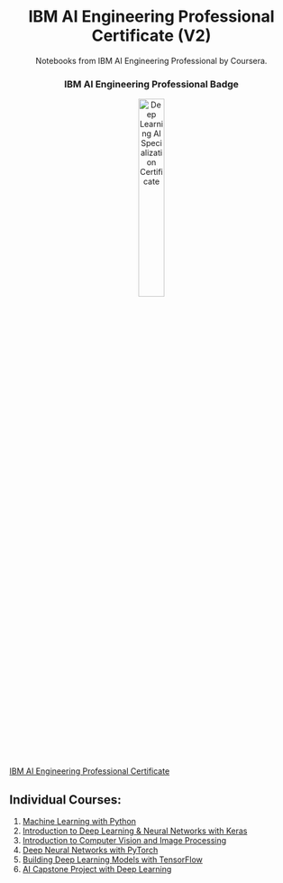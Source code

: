 <h1 align="center">IBM AI Engineering Professional Certificate (V2)</h1>
<p align="center">
Notebooks from IBM AI Engineering Professional by Coursera.
</p>
<h3 align="center">IBM AI Engineering Professional Badge</h3>
<p align="center">
    <img src="https://user-images.githubusercontent.com/39946753/94976350-56575600-0532-11eb-8d92-502980b693e4.png" width="30%" height="30%" title="Deep Learning AI Specialization Certificate" >
</p>

[IBM AI Engineering Professional Certificate](https://github.com/ansariparvej/IBM_AI_Engineering_Professional_Certificate_Coursera/blob/main/Credly_badges/IBMAIEngineeringProfessionalCertificateV2_Badge20231025-29-9p7gzc.pdf)

## Individual Courses:

1. [Machine Learning with Python](https://github.com/ansariparvej/IBM_AI_Engineering_Professional_Certificate_Coursera/blob/main/Certificates/1.%20Machine%20Learning%20with%20Python.pdf)
2. [Introduction to Deep Learning & Neural Networks with Keras](https://github.com/ansariparvej/IBM_AI_Engineering_Professional_Certificate_Coursera/blob/main/Certificates/2.%20Introduction%20to%20Deep%20Learning%20%26%20Neural%20Networks%20with%20Keras.pdf)
3. [Introduction to Computer Vision and Image Processing](https://github.com/ansariparvej/IBM_AI_Engineering_Professional_Certificate_Coursera/blob/main/Certificates/3.%20Introduction%20to%20Computer%20Vision%20and%20Image%20Processing.pdf)
4. [Deep Neural Networks with PyTorch](https://github.com/ansariparvej/IBM_AI_Engineering_Professional_Certificate_Coursera/blob/main/Certificates/4.%20Deep%20Neural%20Networks%20with%20PyTorch.pdf)
5. [Building Deep Learning Models with TensorFlow](https://github.com/ansariparvej/IBM_AI_Engineering_Professional_Certificate_Coursera/blob/main/Certificates/5.%20Building%20Deep%20Learning%20Models%20with%20TensorFlow.pdf)
6. [AI Capstone Project with Deep Learning](https://github.com/ansariparvej/IBM_AI_Engineering_Professional_Certificate_Coursera/blob/main/Certificates/6.%20AI%20Capstone%20Project%20with%20Deep%20Learning.pdf)

